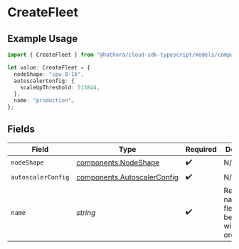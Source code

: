 # CreateFleet

## Example Usage

```typescript
import { CreateFleet } from "@hathora/cloud-sdk-typescript/models/components";

let value: CreateFleet = {
  nodeShape: "cpu-8-16",
  autoscalerConfig: {
    scaleUpThreshold: 513844,
  },
  name: "production",
};
```

## Fields

| Field                                                                      | Type                                                                       | Required                                                                   | Description                                                                | Example                                                                    |
| -------------------------------------------------------------------------- | -------------------------------------------------------------------------- | -------------------------------------------------------------------------- | -------------------------------------------------------------------------- | -------------------------------------------------------------------------- |
| `nodeShape`                                                                | [components.NodeShape](../../models/components/nodeshape.md)               | :heavy_check_mark:                                                         | N/A                                                                        |                                                                            |
| `autoscalerConfig`                                                         | [components.AutoscalerConfig](../../models/components/autoscalerconfig.md) | :heavy_check_mark:                                                         | N/A                                                                        |                                                                            |
| `name`                                                                     | *string*                                                                   | :heavy_check_mark:                                                         | Readable name for a fleet. Must be unique within an organization.          | production                                                                 |